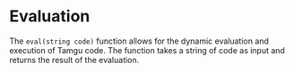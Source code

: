 # Evaluation

The `eval(string code)` function allows for the dynamic evaluation and execution of Tamgu code. The function takes a string of code as input and returns the result of the evaluation.